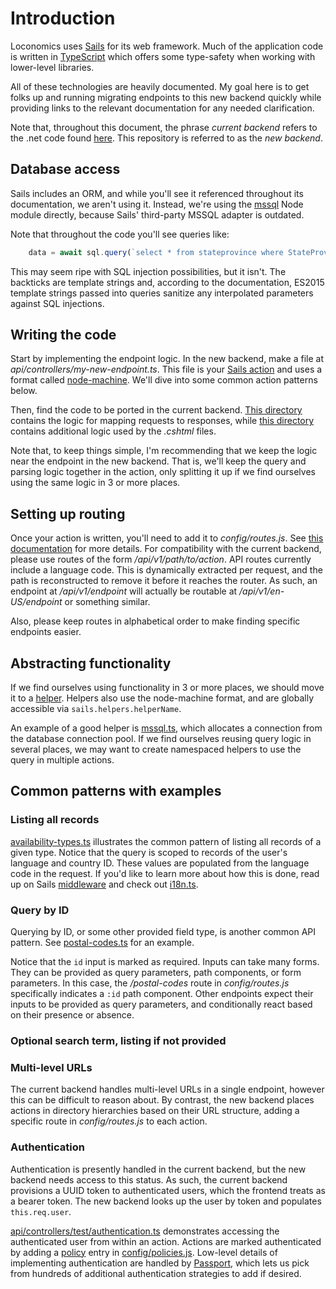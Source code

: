 # Introduction

Loconomics uses [Sails](https://sailsjs.com) for its web framework. Much of the application code is written in [TypeScript](http://www.typescriptlang.org/) which offers some type-safety when working with lower-level libraries.

All of these technologies are heavily documented. My goal here is to get folks up and running migrating endpoints to this new backend quickly while providing links to the relevant documentation for any needed clarification.

Note that, throughout this document, the phrase _current backend_ refers to the .net code found [here](https://github.com/loconomics/loconomics/tree/master/web). This repository is referred to as the _new backend_.

## Database access

Sails includes an ORM, and while you'll see it referenced throughout its documentation, we aren't using it. Instead, we're using the [mssql](https://github.com/tediousjs/node-mssql) Node module directly, because Sails' third-party MSSQL adapter is outdated.

Note that throughout the code you'll see queries like:

```js
    data = await sql.query(`select * from stateprovince where StateProvinceID = ${postalCode.StateProvinceID}`)
```

This may seem ripe with SQL injection possibilities, but it isn't. The backticks are template strings and, according to the documentation, ES2015 template strings passed into queries sanitize any interpolated parameters against SQL injections.

## Writing the code

Start by implementing the endpoint logic. In the new backend, make a file at _api/controllers/my-new-endpoint.ts_. This file is your [Sails action](https://sailsjs.com/documentation/concepts/actions-and-controllers) and uses a format called [node-machine](http://node-machine.org/). We'll dive into some common action patterns below.

Then, find the code to be ported in the current backend. [This directory](https://github.com/loconomics/loconomics/tree/master/web/api/v1) contains the logic for mapping requests to responses, while [this directory](https://github.com/loconomics/loconomics/tree/master/web/App_Code) contains additional logic used by the _.cshtml_ files.

Note that, to keep things simple, I'm recommending that we keep the logic near the endpoint in the new backend. That is, we'll keep the query and parsing logic together in the action, only splitting it up if we find ourselves using the same logic in 3 or more places.

## Setting up routing

Once your action is written, you'll need to add it to _config/routes.js_. See [this documentation](https://sailsjs.com/documentation/concepts/actions-and-controllers/routing-to-actions) for more details. For compatibility with the current backend, please use routes of the form _/api/v1/path/to/action_. API routes currently include a language code. This is dynamically extracted per request, and the path is reconstructed to remove it before it reaches the router. As such, an endpoint at _/api/v1/endpoint_ will actually be routable at _/api/v1/en-US/endpoint_ or something similar.

Also, please keep routes in alphabetical order to make finding specific endpoints easier.

## Abstracting functionality

If we find ourselves using functionality in 3 or more places, we should move it to a [helper](https://sailsjs.com/documentation/concepts/helpers). Helpers also use the node-machine format, and are globally accessible via `sails.helpers.helperName`.

An example of a good helper is [mssql.ts](../api/helpers/mssql.ts), which allocates a connection from the database connection pool. If we find ourselves reusing query logic in several places, we may want to create namespaced helpers to use the query in multiple actions.

## Common patterns with examples

### Listing all records

[availability-types.ts](../api/controllers/availability-types.ts) illustrates the common pattern of listing all records of a given type. Notice that the query is scoped to records of the user's language and country ID. These values are populated from the language code in the request. If you'd like to learn more about how this is done, read up on Sails [middleware](https://sailsjs.com/documentation/concepts/middleware) and check out [i18n.ts](../api/middleware/i18n.ts).

### Query by ID

Querying by ID, or some other provided field type, is another common API pattern. See [postal-codes.ts](../api/controllers/postal-codes.ts) for an example.

Notice that the `id` input is marked as required. Inputs can take many forms. They can be provided as query parameters, path components, or form parameters. In this case, the _/postal-codes_ route in _config/routes.js_ specifically indicates a `:id` path component. Other endpoints expect their inputs to be provided as query parameters, and conditionally react based on their presence or absence.

### Optional search term, listing if not provided

### Multi-level URLs

The current backend handles multi-level URLs in a single endpoint, however this can be difficult to reason about. By contrast, the new backend places actions in directory hierarchies based on their URL structure, adding a specific route in _config/routes.js_ to each action.

### Authentication

Authentication is presently handled in the current backend, but the new backend needs access to this status. As such, the current backend provisions a UUID token to authenticated users, which the frontend treats as a bearer token. The new backend looks up the user by token and populates `this.req.user`.

[api/controllers/test/authentication.ts](../api/controllers/test/authentication.ts) demonstrates accessing the authenticated user from within an action. Actions are marked authenticated by adding a [policy](https://sailsjs.com/documentation/concepts/policies) entry in [config/policies.js](../config/policies.js). Low-level details of implementing authentication are handled by [Passport](http://www.passportjs.org), which lets us pick from hundreds of additional authentication strategies to add if desired.
